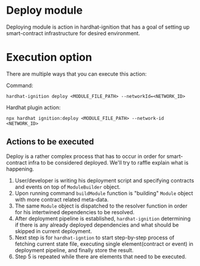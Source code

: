 # Deploy module

Deploying module is action in hardhat-ignition that has a goal of setting up smart-contract infrastructure for desired
environment.

# Execution option

There are multiple ways that you can execute this action:

Command:

```
hardhat-ignition deploy <MODULE_FILE_PATH> --networkId=<NETWORK_ID>
```

Hardhat plugin action:

```
npx hardhat ignition:deploy <MODULE_FILE_PATH> --network-id <NETWORK_ID>
```

## Actions to be executed

Deploy is a rather complex process that has to occur in order for smart-contract infra to be considered deployed. We'll
try to raffle explain what is happening.

1. User/developer is writing his deployment script and specifying contracts and events on top of `ModuleBuilder` object.
2. Upon running command `buildModule` function is "building" `Module` object with more contract related meta-data.
3. The same `Module` object is dispatched to the resolver function in order for his intertwined dependencies to be
   resolved.
4. After deployment pipeline is established, `hardhat-ignition` determining if there is any already deployed
   dependencies and what should be skipped in current deployment.
5. Next step is for `hardhat-igntion` to start step-by-step process of fetching current state file, executing single
   element(contract or event) in deployment pipeline, and finally store the result.
6. Step 5 is repeated while there are elements that need to be executed.
